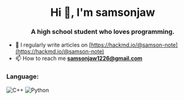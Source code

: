 <h1 align="center">Hi 👋, I'm samsonjaw</h1>
<h3 align="center">A high school student who loves programming.</h3>

- 📝 I regularly write articles on [https://hackmd.io/@samson-note](https://hackmd.io/@samson-note)
- 📫 How to reach me **samsonjaw1226@gmail.com**

### Language:
![C++]([https://img.shields.io/static/v1?style=for-the-badge&message=C%2B%2B&color=00599C&logo=C%2B%2B&logoColor=FFFFFF&label=](https://raw.githubusercontent.com/devicons/devicon/master/icons/cplusplus/cplusplus-original.svg))
![Python]([https://img.shields.io/static/v1?style=for-the-badge&message=Python&color=3776AB&logo=Python&logoColor=FFFFFF&label=](https://www.python.org))



<!--
**samsonjaw/samsonjaw** is a ✨ _special_ ✨ repository because its `README.md` (this file) appears on your GitHub profile.

Here are some ideas to get you started:

- 🔭 I’m currently working on ...
- 🌱 I’m currently learning ...
- 👯 I’m looking to collaborate on ...
- 🤔 I’m looking for help with ...
- 💬 Ask me about ...
- 📫 How to reach me: ...
- 😄 Pronouns: ...
- ⚡ Fun fact: ...
-->
